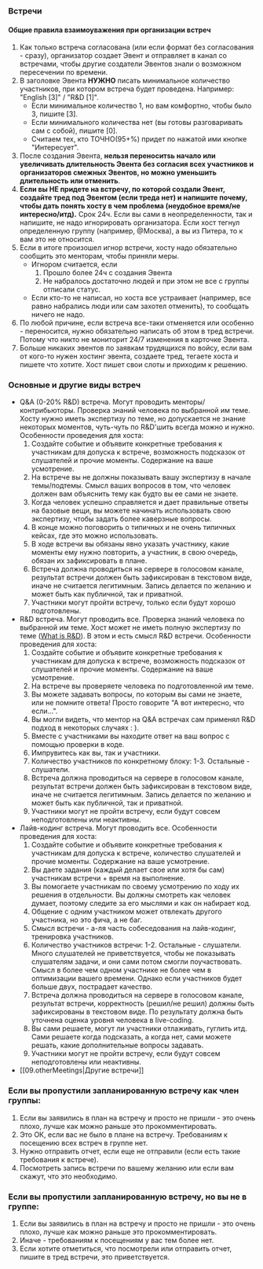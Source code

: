 ### Встречи

#### Общие правила взаимоуважения при организации встреч

1. Как только встреча согласована (или если формат без согласования - сразу), организатор создает Эвент и отправляет в канал со встречами, чтобы другие создатели Эвентов знали о возможном пересечении по времени.
2. В заголовке Эвента **НУЖНО** писать минимальное количество участников, при котором
встреча будет проведена. Например: "English [3]" / "R&D [1]".
    - Если минимальное количество 1, но вам комфортно, чтобы было 3, пишите [3].
    - Если минимального количества нет (вы готовы разговаривать сам с собой), пишите [0].
    - Считаем тех, кто ТОЧНО(95+%) придет по нажатой ими кнопке "Интересует".
3. После создания Эвента, **нельзя переноситsь начало или увеличивать длительность Эвента без согласия всех участников и организаторов смежных Эвентов, но можно уменьшить длительность или отменить**.
4. **Если вы НЕ придете на встречу, по которой создали Эвент, создайте тред под Эвентом (если треда нет) и напишите почему, чтобы дать понять хосту в чем проблема (неудобное время/не интересно/итд).**
Срок 24ч. Если вы сами в неопределенности, так и напишите, не надо игнорировать организатора. Если хост тегнул определенную группу (например, @Москва), а вы из Питера, то к вам это не относится.
5. Если в итоге произошел игнор встречи, хосту надо обязательно сообщить это менторам, чтобы приняли меры.
    - Игнором считается, если
        1. Прошло более 24ч с создания Эвента
        2. Не набралось достаточно людей и при этом не все с группы отписали статус.
    - Если кто-то не написал, но хоста все устраивает (например, все равно набрались люди или сам захотел отменить), то сообщать ничего не надо.
6. По любой причине, если встреча все-таки отменяется или особенно - переносится, нужно обязательно написать об этом в тред встречи. Потому что никто не мониторит 24/7 изменения в карточке Эвента.
7. Больше никаких эвентов по заявкам трудящихся по войсу, если вам от кого-то нужен хостинг эвента, создаете тред, тегаете хоста и пишете что хотите. Хост пишет свои слоты и приходим к решению.

### Основные и другие виды встреч

- Q&A (0-20% R&D) встреча. Могут проводить менторы/контрибьюторы.
Проверка знаний человека по выбранной им теме.
Хосту нужно иметь экспертизу по теме, но допускается не знание некоторых моментов,
чуть-чуть по R&D'шить всегда можно и нужно.
Особенности проведения для хоста:
    1. Создайте событие и объявите конкретные требования к участникам для допуска к встрече,
    возможность подсказок от слушателей и прочие моменты. Содержание на ваше усмотрение.
    1. На встрече вы не должны показывать вашу экспертизу в начале темы/подтемы.
    Смысл ваших вопросов в том, что человек должен вам объяснить тему как будто вы ее сами не знаете.
    1. Когда человек успешно справляется и дает правильные ответы на базовые вещи,
    вы можете начинать использовать свою экспертизу, чтобы задать более каверзные вопросы.
    1. В конце можно поговорить о типичных и не очень типичных кейсах, где это можно использовать.
    2. В ходе встречи вы обязаны явно указать участнику, какие моменты ему нужно повторить,
    а участник, в свою очередь, обязан их зафиксировать в плане.
    1. Встреча должна проводиться на сервере в голосовом канале,
    результат встречи должен быть зафиксирован в текстовом виде, иначе не считается легитимным.
    Запись делается по желанию и может быть как публичной, так и приватной.
    1. Участники могут пройти встречу, только если будут хорошо подготовлены.
- R&D встреча. Могут проводить все.
Проверка знаний человека по выбранной им теме.
Хост может не иметь полную экспертизу по теме ([What is R&D](https://forrestbrown.co.uk/news/what-is-r-and-d/)).
В этом и есть смысл R&D встречи.
Особенности проведения для хоста:
    1. Создайте событие и объявите конкретные требования к участникам для допуска к встрече,
    возможность подсказок от слушателей и прочие моменты. Содержание на ваше усмотрение.
    1. На встрече вы проверяете человека по подготовленной им теме.
    2. Вы можете задавать вопросы, по которым вы сами не знаете, или не помните
    ответа! Просто говорите "А вот интересно, что если...".
    1. Вы могли видеть, что ментор на Q&A встречах сам применял R&D подход в некоторых случаях : ).
    2. Вместе с участниками вы находите ответ на ваш вопрос с помощью проверки в коде.
    3. Импрувитесь как вы, так и участники.
    4. Количество участников по конкретному блоку: 1-3. Остальные - слушатели.
    5. Встреча должна проводиться на сервере в голосовом канале,
    результат встречи должен быть зафиксирован в текстовом виде, иначе не считается легитимным.
    Запись делается по желанию и может быть как публичной, так и приватной.
    1. Участники могут не пройти встречу, если будут совсем неподготовлены или неактивны.
- Лайв-кодинг встреча. Могут проводить все.
Особенности проведения для хоста:
    1. Создайте событие и объявите конкретные требования к участникам для допуска к встрече,
    количество слушателей и прочие моменты. Содержание на ваше усмотрение.
    1. Вы даете задания (каждый делает свое или хотя бы сам) участникам встречи + время на выполнение.
    2. Вы помогаете участникам по своему усмотрению по ходу их решения в отдельности.
    Вы должны смотреть как человек думает, поэтому следите за его мыслями и как он набирает код.
    1. Общение с одним участником может отвлекать другого участника, но это фича, а не баг.
    2. Смысл встречи - а-ля часть собеседования на лайв-кодинг, тренировка участников.
    3. Количество участников встречи: 1-2. Остальные - слушатели.
    Много слушателей не приветствуется, чтобы не показывать слушателям задачи,
    и они сами потом смогли поучаствовать.
    Смысл в более чем одном участнике не более чем в оптимизации вашего времени.
    Однако если участников будет больше двух, пострадает качество.
    1. Встреча должна проводиться на сервере в голосовом канале,
    результат встречи, корректность (решил/не решил) должны быть зафиксированы в текстовом виде.
    По результату должна быть уточнена оценка уровня человека в live-coding.
    1. Вы сами решаете, могут ли участники отлаживать, гуглить итд. Сами решаете когда подсказать,
    а когда нет, сами можете решать, какие дополнительные вопросы задавать.
    1. Участники могут не пройти встречу, если будут совсем неподготовлены или неактивны.
- [[09.otherMeetings|Другие встречи]]

### Если вы пропустили запланированную встречу как член группы:

1. Если вы заявились в план на встречу и просто не пришли - это очень плохо, лучше как можно раньше это прокомментировать.
2. Это ОК, если вас не было в плане на встречу. Требованиям к посещению всех встреч в группе нет.
3. Нужно отправить отчет, если еще не отправили (если есть такие требования к встрече).
4. Посмотреть запись встречи по вашему желанию или если вам скажут, что это необходимо.

### Если вы пропустили запланированную встречу, но вы не в группе:

1. Если вы заявились в план на встречу и просто не пришли - это очень плохо, лучше как можно раньше это прокомментировать.
2. Иначе - требованиям к посещениям у вас тем более нет.
3. Если хотите отметиться, что посмотрели или отправить отчет, пишите в тред встречи, это приветствуется.
